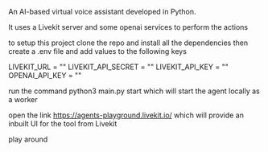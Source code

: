 An AI-based virtual voice assistant developed in Python.

It uses a Livekit server and some openai services to perform the actions

to setup this project clone the repo and install all the dependencies
then create a .env file and add values to the following keys


LIVEKIT_URL = ""
LIVEKIT_API_SECRET = ""
LIVEKIT_API_KEY = ""
OPENAI_API_KEY = ""

run the command python3 main.py start which will start the agent locally as a worker

open the link https://agents-playground.livekit.io/ which will provide an inbuilt UI for the tool from Livekit

play around
